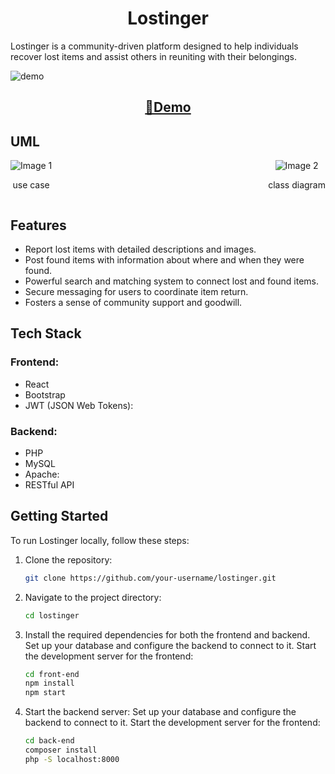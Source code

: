 <h1 align=center>Lostinger</h1> 

Lostinger is a community-driven platform designed to help individuals recover lost items and assist others in reuniting with their belongings.

![demo](https://github.com/maroine619/lostinger/blob/main/demo.gif?raw=true)
<h2 align="center"><a target="_blank" href="https://demo.underBuilding.com" rel="nofollow">👀Demo</a></h2>

## UML

<div style="display: flex; justify-content: space-between;">
  <div style="text-align: center;">
    <img src="https://github.com/maroine619/lostinger/blob/main/UML/use%20case%20lostings%20app.jpg?raw=true" alt="Image 1">
    <p align="center">use case</p>
  </div>
  <div style="text-align: center;">
    <img src="https://github.com/maroine619/lostinger/blob/main/UML/diagrame%20de%20class.jpg?raw=true" alt="Image 2">
    <p align="center">class diagram</p>
  </div>
</div>


## Features

- Report lost items with detailed descriptions and images.
- Post found items with information about where and when they were found.
- Powerful search and matching system to connect lost and found items.
- Secure messaging for users to coordinate item return.
- Fosters a sense of community support and goodwill.

## Tech Stack

### Frontend:

- React
- Bootstrap
- JWT (JSON Web Tokens):

### Backend:

- PHP
- MySQL
- Apache:
- RESTful API

## Getting Started

To run Lostinger locally, follow these steps:

1. Clone the repository:

   ```bash
   git clone https://github.com/your-username/lostinger.git
2. Navigate to the project directory:
   ```bash
   cd lostinger
3. Install the required dependencies for both the frontend and backend.
    Set up your database and configure the backend to connect to it.
    Start the development server for the frontend:
   ```bash
   cd front-end
   npm install
   npm start
4. Start the backend server:
    Set up your database and configure the backend to connect to it.
    Start the development server for the frontend:
   ```bash
   cd back-end
   composer install
   php -S localhost:8000

